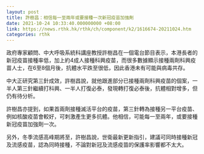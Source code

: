 ```yaml
---
layout: post
title: 許樹昌：相信每一至兩年或要接種一次新冠疫苗加強劑
date: 2021-10-24 10:33:40.000000000 +08:00
link: https://news.rthk.hk/rthk/ch/component/k2/1616674-20211024.htm
categories: rthk
---
```


政府專家顧問、中大呼吸系統科講座教授許樹昌在一個電台節目表示，本港長者的新冠疫苗接種率低，加上約4成人接種科興疫苗，而很多數據顯示接種兩劑科興疫苗人士，在6至8個月後，抗體水平跌至很低，因此香港未有可能與病毒共存。

中大正研究第三針成效，許樹昌說，就他跟進部分已接種兩劑科興疫苗的個案，一半人第三針繼續打科興、一半人打復必泰，發現轉打復必泰後，抗體相對增多，但仍有待分析。

許樹昌亦提到，如果首兩劑接種滅活平台的疫苗，第三針轉為接種另一平台疫苗、例如核酸疫苗會較好，可刺激產生更多抗體。他相信，可能每一至兩年，或要接種新冠疫苗加強劑一次。

另外，冬季流感高峰期將至，許樹昌說，世衛最新更新指引，建議可同時接種新冠及流感疫苗，認為同時接種，不論對新冠及流感疫苗的保護率影響都不太大。
